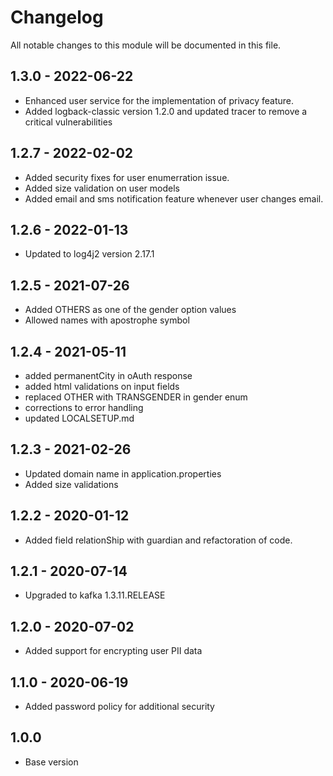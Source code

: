 # Changelog
All notable changes to this module will be documented in this file.

## 1.3.0 - 2022-06-22

- Enhanced user service for the implementation of privacy feature.
- Added logback-classic version 1.2.0 and updated tracer to remove a critical vulnerabilities

## 1.2.7 - 2022-02-02
- Added security fixes for user enumerration issue.
- Added size validation on user models
- Added email and sms notification feature whenever user changes email.

## 1.2.6 - 2022-01-13
- Updated to log4j2 version 2.17.1

## 1.2.5 - 2021-07-26
- Added OTHERS as one of the gender option values
- Allowed names with apostrophe symbol

## 1.2.4 - 2021-05-11
- added permanentCity in oAuth response
- added html validations on input fields
- replaced OTHER with TRANSGENDER in gender enum
- corrections to error handling
- updated LOCALSETUP.md



## 1.2.3 - 2021-02-26
- Updated domain name in application.properties
- Added size validations

## 1.2.2 - 2020-01-12
- Added field relationShip with guardian and refactoration of code.

## 1.2.1 - 2020-07-14

- Upgraded to kafka 1.3.11.RELEASE

## 1.2.0 - 2020-07-02

- Added support for encrypting user PII data

## 1.1.0 - 2020-06-19

- Added password policy for additional security

## 1.0.0

- Base version

